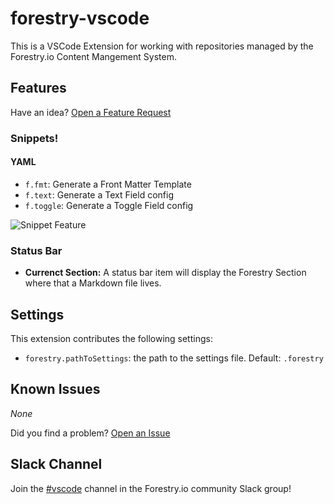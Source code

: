 # forestry-vscode

This is a VSCode Extension for working with repositories managed by the Forestry.io Content Mangement System.

## Features

Have an idea? [Open a Feature Request](https://github.com/forestryio/forestry-vscode/issues/new?template=feature_request.md)

### Snippets!

#### YAML

- `f.fmt`: Generate a Front Matter Template
- `f.text`: Generate a Text Field config
- `f.toggle`: Generate a Toggle Field config

![Snippet Feature](images/feature-snippet.gif)

### Status Bar

- **Currenct Section:** A status bar item will display the Forestry Section where that a Markdown file lives.

## Settings

This extension contributes the following settings:

- `forestry.pathToSettings`: the path to the settings file. Default: `.forestry`

## Known Issues

_None_

Did you find a problem? [Open an Issue](https://github.com/forestryio/forestry-vscode/issues/new?template=bug_report.md)

## Slack Channel

Join the [#vscode](https://forestry.io/blog/join-our-slack-community/) channel in the Forestry.io community Slack group!
